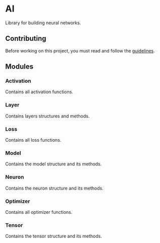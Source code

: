 # AI

Library for building neural networks.

## Contributing

Before working on this project, you must read and follow the
[guidelines](https://github.com/alia-team/ai/blob/main/CONTRIBUTING.md).

## Modules

### Activation

Contains all activation functions.

### Layer

Contains layers structures and methods.

### Loss

Contains all loss functions.

### Model

Contains the model structure and its methods.

### Neuron

Contains the neuron structure and its methods.

### Optimizer

Contains all optimizer functions.

### Tensor

Contains the tensor structure and its methods.
